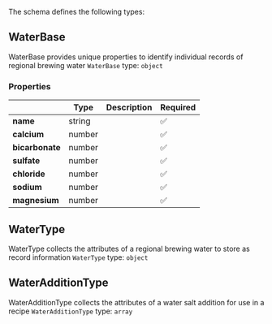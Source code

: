 The schema defines the following types:

## WaterBase
WaterBase provides unique properties to identify individual records of regional brewing water
`WaterBase` type: `object`

### Properties

|   |Type|Description|Required|
|---|----|-----------|--------|
| **name** | string|  | :white_check_mark: |
| **calcium** | number|  | :white_check_mark: |
| **bicarbonate** | number|  | :white_check_mark: |
| **sulfate** | number|  | :white_check_mark: |
| **chloride** | number|  | :white_check_mark: |
| **sodium** | number|  | :white_check_mark: |
| **magnesium** | number|  | :white_check_mark: |

## WaterType
WaterType collects the attributes of a regional brewing water to store as record information
`WaterType` type: `object`


## WaterAdditionType
WaterAdditionType collects the attributes of a water salt addition for use in a recipe
`WaterAdditionType` type: `array`


